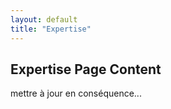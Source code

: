 ```yaml
---
layout: default
title: "Expertise"
---
```

<h2>Expertise Page Content</h2>
<p>mettre à jour en conséquence...</p>
